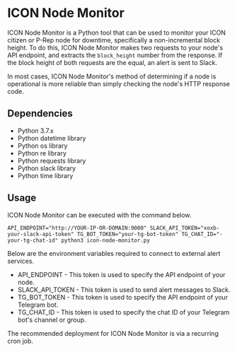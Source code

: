 # ICON Node Monitor

ICON Node Monitor is a Python tool that can be used to monitor your ICON citizen or P-Rep node for downtime, specifically a non-incremental block height. To do this, ICON Node Monitor makes two requests to your node's API endpoint, and extracts the `block_height` number from the response. If the block height of both requests are the equal, an alert is sent to Slack.

In most cases, ICON Node Monitor's method of determining if a node is operational is more reliable than simply checking the node's HTTP response code.

## Dependencies
* Python 3.7.x
* Python datetime library
* Python os library
* Python re library
* Python requests library
* Python slack library
* Python time library

## Usage

ICON Node Monitor can be executed with the command below.

```
API_ENDPOINT="http://YOUR-IP-OR-DOMAIN:9000" SLACK_API_TOKEN="xoxb-your-slack-api-token" TG_BOT_TOKEN="your-tg-bot-token" TG_CHAT_ID="-your-tg-chat-id" python3 icon-node-monitor.py
```

Below are the environment variables required to connect to external alert services.
* API_ENDPOINT - This token is used to specify the API endpoint of your node.
* SLACK_API_TOKEN - This token is used to send alert messages to Slack.
* TG_BOT_TOKEN - This token is used to specify the API endpoint of your Telegram bot.
* TG_CHAT_ID - This token is used to specify the chat ID of your Telegram bot's channel or group.

The recommended deployment for ICON Node Monitor is via a recurring cron job.
